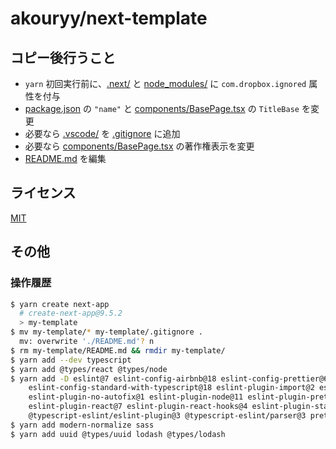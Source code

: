 # akouryy/next-template

## コピー後行うこと

* `yarn` 初回実行前に、[.next/](.next/) と [node_modules/](node_modules/) に `com.dropbox.ignored` 属性を付与
* [package.json](package.json) の `"name"` と [components/BasePage.tsx](components/BasePage.tsx) の `TitleBase` を変更
* 必要なら [.vscode/](.vscode/) を [.gitignore](.gitignore) に追加
* 必要なら [components/BasePage.tsx](components/BasePage.tsx) の著作権表示を変更
* [README.md](README.md) を編集

## ライセンス

[MIT](LICENSE)

## その他

### 操作履歴

```sh
$ yarn create next-app
  # create-next-app@9.5.2
  > my-template
$ mv my-template/* my-template/.gitignore .
  mv: overwrite './README.md'? n
$ rm my-template/README.md && rmdir my-template/
$ yarn add --dev typescript
$ yarn add @types/react @types/node
$ yarn add -D eslint@7 eslint-config-airbnb@18 eslint-config-prettier@6 eslint-config-standard-react@9 \
    eslint-config-standard-with-typescript@18 eslint-plugin-import@2 eslint-plugin-jsx-a11y@6 \
    eslint-plugin-no-autofix@1 eslint-plugin-node@11 eslint-plugin-prettier@3 eslint-plugin-promise@4 \
    eslint-plugin-react@7 eslint-plugin-react-hooks@4 eslint-plugin-standard@4 \
    @typescript-eslint/eslint-plugin@3 @typescript-eslint/parser@3 prettier@2
$ yarn add modern-normalize sass
$ yarn add uuid @types/uuid lodash @types/lodash
```
